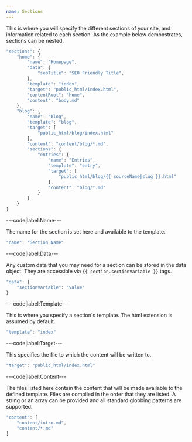 ```yaml
---
name: Sections
---
```


This is where you will specify the different sections of your site, and information related to each section. As the example below demonstrates, sections can be nested.

```javascript
"sections": {
	"home": {
		"name": "Homepage",
		"data": {
			"seoTitle": "SEO Friendly Title",
		},
		"template": "index",
		"target": "public_html/index.html",
		"contentRoot": "home",
		"content": "body.md"
	},
	"blog": {
		"name": "Blog",
		"template": "blog",
		"target": [
			"public_html/blog/index.html"
		],
		"content": "content/blog/*.md",
		"sections": {
			"entries": {
				"name": "Entries",
				"template": "entry",
				"target": [
					"public_html/blog/{{ sourceName|slug }}.html"
				],
				"content": "blog/*.md"
			}
		}
	}
}
```

---code|label:Name---

The name for the section is set here and available to the template.

```javascript
"name": "Section Name"
```

---code|label:Data---

Any custom data that you may need for a section can be stored in the data object. They are accessible via `{{ section.sectionVariable }}` tags.

```javascript
"data": {
	"sectionVariable": "value"
}
```

---code|label:Template---

This is where you specify a section's template. The html extension is assumed by default.

```javascript
"template": "index"
```

---code|label:Target---

This specifies the file to which the content will be written to.

```javascript
"target": "public_html/index.html"
```

---code|label:Content---

The files listed here contain the content that will be made available to the defined template. Files are compiled in the order that they are listed. A string or an array can be provided and all standard globbing patterns are supported.

```javascript
"content": [
	"content/intro.md",
	"content/*.md"
]
```
